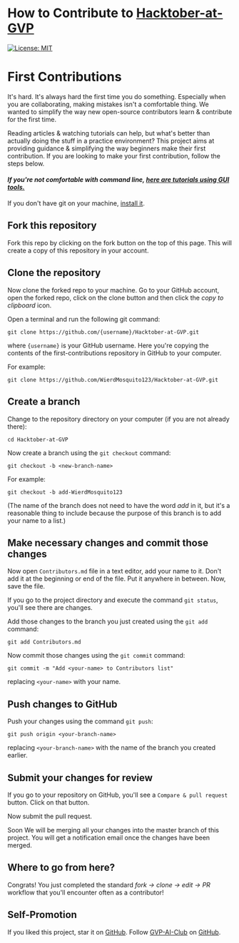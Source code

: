 # How to Contribute to [Hacktober-at-GVP](https://github.com/gvp-ai-club/Hacktober-at-GVP)

[![License: MIT](https://img.shields.io/badge/License-MIT-green.svg)](https://opensource.org/licenses/MIT)

# First Contributions

It's hard. It's always hard the first time you do something. Especially when you are collaborating, making mistakes isn't a comfortable thing. We wanted to simplify the way new open-source contributors learn & contribute for the first time.

Reading articles & watching tutorials can help, but what's better than actually doing the stuff in a practice environment? This project aims at providing guidance & simplifying the way beginners make their first contribution. If you are looking to make your first contribution, follow the steps below.

#### *If you're not comfortable with command line, [here are tutorials using GUI tools.]( #tutorials-using-other-tools )*

If you don't have git on your machine, [install it]( https://help.github.com/articles/set-up-git/).

## Fork this repository

Fork this repo by clicking on the fork button on the top of this page.
This will create a copy of this repository in your account.

## Clone the repository

Now clone the forked repo to your machine. Go to your GitHub account, open the forked repo, click on the clone button and then click the *copy to clipboard* icon.

Open a terminal and run the following git command:

```
git clone https://github.com/{username}/Hacktober-at-GVP.git
```
where `{username}` is your GitHub username. Here you're copying the contents of the first-contributions repository in GitHub to your computer.

For example: 

```
git clone https://github.com/WierdMosquito123/Hacktober-at-GVP.git
```

## Create a branch

Change to the repository directory on your computer (if you are not already there):

```
cd Hacktober-at-GVP
```
Now create a branch using the `git checkout` command:
```
git checkout -b <new-branch-name>
```

For example:
```
git checkout -b add-WierdMosquito123
```
(The name of the branch does not need to have the word *add* in it, but it's a reasonable thing to include because the purpose of this branch is to add your name to a list.)

## Make necessary changes and commit those changes

Now open `Contributors.md` file in a text editor, add your name to it. Don't add it at the beginning or end of the file. Put it anywhere in between. Now, save the file. 


If you go to the project directory and execute the command `git status`, you'll see there are changes. 


Add those changes to the branch you just created using the `git add` command:

```
git add Contributors.md
```

Now commit those changes using the `git commit` command:
```
git commit -m "Add <your-name> to Contributors list"
```
replacing `<your-name>` with your name.

## Push changes to GitHub

Push your changes using the command `git push`:
```
git push origin <your-branch-name>
```
replacing `<your-branch-name>` with the name of the branch you created earlier.

## Submit your changes for review

If you go to your repository on GitHub, you'll see a  `Compare & pull request` button.  Click on that button.

Now submit the pull request.

Soon We will be merging all your changes into the master branch of this project. You will get a notification email once the changes have been merged.

## Where to go from here?

Congrats! You just completed the standard _fork -> clone -> edit -> PR_ workflow that you'll encounter often as a contributor!

## Self-Promotion

If you liked this project, star it on [GitHub](https://github.com/GVP-AI-Club/Hacktober-at-GVP).
Follow [GVP-AI-Club](https://gvp-ai-club.github.io/) on
[GitHub](https://github.com/GVP-AI-Club).
